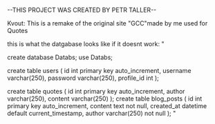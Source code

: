 --THIS PROJECT WAS CREATED BY PETR TALLER--

Kvout: This is a remake of the original site "GCC"made by me used for Quotes

this is what the datgabase looks like if it doesnt work:
"

create database Databs;
use Databs;

create table users (
    id int primary key auto_increment,
    username varchar(250),
    password varchar(250),
    profile_id int
);

create table quotes (
     id int primary key auto_increment, 
     author varchar(250), 
     content varchar(250) 
);
create table blog_posts (
    id int primary key auto_increment, 
    content text not null,
    created_at datetime default current_timestamp,
    author varchar(250) not null
);
"
